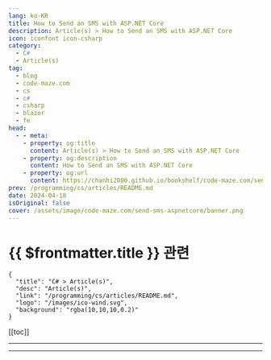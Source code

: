 ```yaml
---
lang: ko-KR
title: How to Send an SMS with ASP.NET Core
description: Article(s) > How to Send an SMS with ASP.NET Core
icon: iconfont icon-csharp
category: 
  - C#
  - Article(s)
tag: 
  - blog
  - code-maze.com
  - cs
  - c#
  - csharp
  - blazor
  - fe
head:  
  - - meta:
    - property: og:title
      content: Article(s) > How to Send an SMS with ASP.NET Core
    - property: og:description
      content: How to Send an SMS with ASP.NET Core
    - property: og:url
      content: https://chanhi2000.github.io/bookshelf/code-maze.com/send-sms-aspnetcore.html
prev: /programming/cs/articles/README.md
date: 2024-04-18
isOriginal: false
cover: /assets/image/code-maze.com/send-sms-aspnetcore/banner.png
---
```


# {{ $frontmatter.title }} 관련

```component VPCard
{
  "title": "C# > Article(s)",
  "desc": "Article(s)",
  "link": "/programming/cs/articles/README.md",
  "logo": "/images/ico-wind.svg",
  "background": "rgba(10,10,10,0.2)"
}
```

[[toc]]

---

<SiteInfo
  name="How to Send an SMS with ASP.NET Core"
  desc="In this article, we are going to cover how to send an SMS with ASP.NET Core by integrating a Twilio service to help us in a process."
  url="https://code-maze.com/send-sms-aspnetcore/"
  logo="/assets/image/code-maze.com/favicon.png"
  preview="/assets/image/code-maze.com/send-sms-aspnetcore/banner.png"/>

<!-- TODO: 작성 -->

---

<TagLinks />